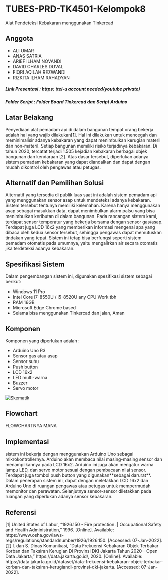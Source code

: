 # TUBES-PRD-TK4501-Kelompok8
Alat Pendeteksi Kebakaran menggunakan Tinkercad

<h2>Anggota</h2> 
<ul>
  <li>ALI UMAR</li>
  <li>ANAS SATRIA</li>
  <li>ARIEF ILHAM NOVANDI</li>
  <li>DAVID CHARLES DUVAL</li>
  <li>FIQRI AQILAH REZWANDI</li>
  <li>RIZKITA ILHAM RAHADYAN</li>
</ul> 

<h5>Link Presentasi : https: (tel-u account needed/youtube private) </h5>
<h5>Folder Script : Folder Board Tinkercad dan Script Arduino</h5>



<h2>Latar Belakang</h2>
Penyediaan alat pemadam api di dalam bangunan tempat orang bekerja adalah hal yang wajib dilakukan[1]. Hal ini dilakukan untuk mencegah dan meminimalisir adanya kebakaran yang dapat menimbulkan kerugian materil dan non-materil. Setiap bangunan memiliki risiko terjadinya kebakaran. Di tahun 2020, tercatat terjadi 1.505 kejadian kebakaran berbagai objek bangunan dan kendaraan [2]. Atas dasar tersebut, diperlukan adanya sistem pemadam kebakaran yang dapat diandalkan dan dapat dengan mudah dikontrol oleh pengawas atau petugas.

<h2>Alternatif dan Pemilihan Solusi</h2>
Alternatif yang tersedia di publik luas saat ini adalah sistem pemadam api yang menggunakan sensor asap untuk mendeteksi adanya kebakaran. Sistem tersebut tentunya memiliki kelemahan. Karena hanya menggunakan asap sebagai masukkan data, dapat menimbulkan alarm palsu yang bisa menimbulkan keributan di dalam bangunan. Pada rancangan sistem kami, terdapat sensor temperatur yang bekerja bersama dengan sensor gas/asap. Terdapat juga LCD 16x2 yang memberikan informasi mengenai apa yang dibaca oleh kedua sensor tersebut, sehingga pengawas dapat memutuskan tindakan yang tepat. Sistem ini tetap bisa berfungsi seperti sistem pemadam otomatis pada umumnya, yaitu mengalirkan air secara otomatis jika terdeteksi adanya kebakaran.

<h2>Spesifikasi Sistem</h2>
Dalam pengembangan sistem ini, digunakan spesifikasi sistem sebagai berikut:<br/>
<ul>
  <li>Windows 11 Pro</li>
  <li>Intel Core i7-8550U / i5-8520U any CPU Work tbh</li>
  <li>RAM 16GB</li>
  <li>Microsoft Edge Chrome based</li>
  <li>Selama bisa menggunakan Tinkercad dan jalan, Aman</li>
</ul> 

<h2>Komponen</h2>
Komponen yang diperlukan adalah : <br/> 
<ul>
  <li>Arduino Uno R3</li>
  <li>Sensor gas atau asap</li>
  <li>Sensor suhu</li>
  <li>Push button</li>
  <li>LCD 16x2 </li>
  <li>LED multi-warna </li>
  <li>Buzzer </li>
  <li>Servo motor</li>
</ul> 

![Skematik](https://user-images.githubusercontent.com/93642379/149358061-a56142ba-1c65-40aa-947e-557f83aff6fd.jpg)

<h2> Flowchart </h2>
FLOWCHARTNYA MANA


<h2>Implementasi</h2>
sistem ini bekerja dengan menggunakan Arduino Uno sebagai mikrokontrollernya. Arduino akan membaca nilai masing-masing sensor dan menampilkannya pada LCD 16x2. Arduino ini juga akan mengatur warna lampu LED, dan servo motor sesuai dengan pembacaan nilai sensor. Terdapat juga tombol push button yang digunakan**sebagai darurat**. Dalam penerapan sistem ini, dapat dengan meletakkan LCD 16x2 dan Arduino Uno di ruangan pengawas atau petugas untuk mempermudah memonitor dan perawatan. Selanjutnya sensor-sensor diletakkan pada ruangan yang diperlukan adanya sensor kebakaran.

<h2>Referensi</h2>
[1]	United States of Labor, “1926.150 - Fire protection. | Occupational Safety and Health Administration,” 1996. [Online]. Available: https://www.osha.gov/laws-regs/regulations/standardnumber/1926/1926.150. [Accessed: 07-Jan-2022]. <br/>
[2]	I. dan S. Dinas Komunikasi, “Data Frekuensi Kebakaran Objek Terbakar Korban dan Taksiran Kerugian Di Provinsi DKI Jakarta Tahun 2020 - Open Data Jakarta,” https://data.jakarta.go.id/, 2020. [Online]. Available: https://data.jakarta.go.id/dataset/data-frekuensi-kebakaran-objek-terbakar-korban-dan-taksiran-kerugiandi-provinsi-dki-jakarta. [Accessed: 07-Jan-2022].
